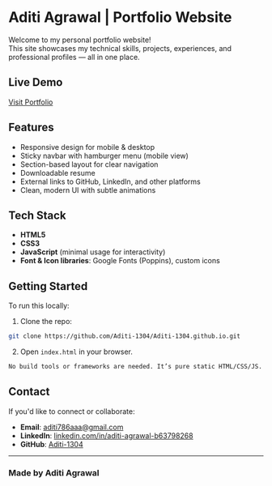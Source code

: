 # Aditi Agrawal | Portfolio Website

Welcome to my personal portfolio website!  
This site showcases my technical skills, projects, experiences, and professional profiles — all in one place.

## Live Demo

[Visit Portfolio](https://aditi-1304.github.io/index.html)

## Features

- Responsive design for mobile & desktop
- Sticky navbar with hamburger menu (mobile view)
- Section-based layout for clear navigation
- Downloadable resume
- External links to GitHub, LinkedIn, and other platforms
- Clean, modern UI with subtle animations

## Tech Stack

- **HTML5**
- **CSS3**
- **JavaScript** (minimal usage for interactivity)
- **Font & Icon libraries**: Google Fonts (Poppins), custom icons

## Getting Started

To run this locally:

1. Clone the repo:

```bash
git clone https://github.com/Aditi-1304/Aditi-1304.github.io.git
```

2. Open `index.html` in your browser.

```bash
No build tools or frameworks are needed. It’s pure static HTML/CSS/JS.
```

## Contact

If you'd like to connect or collaborate:

- **Email**: [aditi786aaa@gmail.com](mailto:aditi786aaa@gmail.com)
- **LinkedIn**: [linkedin.com/in/aditi-agrawal-b63798268](https://www.linkedin.com/in/aditi-agr)
- **GitHub**: [Aditi-1304](https://github.com/Aditi-1304)

---

### Made by Aditi Agrawal
